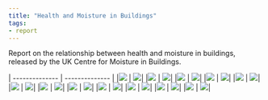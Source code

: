 ```yaml
---
title: "Health and Moisture in Buildings"
tags: 
- report
---
```


Report on the relationship between health and moisture in buildings, released by the UK Centre for Moisture in Buildings. 

| -------------- | -------------- |
|![](/images/health/health-and-moisture/health-and-moisture-01.png) | ![](/images/health/health-and-moisture/health-and-moisture-02.png)|
|![](/images/health/health-and-moisture/health-and-moisture-03.png) | ![](/images/health/health-and-moisture/health-and-moisture-04.png)|
|![](/images/health/health-and-moisture/health-and-moisture-05.png) | ![](/images/health/health-and-moisture/health-and-moisture-06.png)|
|![](/images/health/health-and-moisture/health-and-moisture-07.png) | ![](/images/health/health-and-moisture/health-and-moisture-08.png)|
|![](/images/health/health-and-moisture/health-and-moisture-09.png) | ![](/images/health/health-and-moisture/health-and-moisture-10.png)|
|![](/images/health/health-and-moisture/health-and-moisture-11.png) | ![](/images/health/health-and-moisture/health-and-moisture-12.png)|
|![](/images/health/health-and-moisture/health-and-moisture-13.png) | ![](/images/health/health-and-moisture/health-and-moisture-14.png)|
|![](/images/health/health-and-moisture/health-and-moisture-15.png) | ![](/images/health/health-and-moisture/health-and-moisture-16.png)|
|![](/images/health/health-and-moisture/health-and-moisture-17.png) | ![](/images/health/health-and-moisture/health-and-moisture-18.png)|
|![](/images/health/health-and-moisture/health-and-moisture-19.png) | ![](/images/health/health-and-moisture/health-and-moisture-20.png)|
|![](/images/health/health-and-moisture/health-and-moisture-21.png) | ![](/images/health/health-and-moisture/health-and-moisture-22.png)|
|![](/images/health/health-and-moisture/health-and-moisture-23.png) | ![](/images/health/health-and-moisture/health-and-moisture-24.png)|

